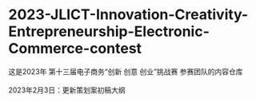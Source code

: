 # 2023-JLICT-Innovation-Creativity-Entrepreneurship-Electronic-Commerce-contest
这是2023年 第十三届电子商务“创新 创意 创业”挑战赛 参赛团队的内容仓库
<br>
<br>
2023年2月3日：更新策划案初稿大纲
